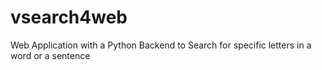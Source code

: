 # vsearch4web
Web Application with a Python Backend to Search for specific letters in a word or a sentence
